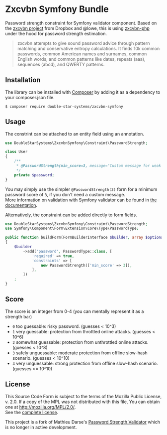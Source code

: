 # Zxcvbn Symfony Bundle

Password strength constraint for Symfony validator component.
Based on the [zxcvbn project](https://blogs.dropbox.com/tech/2012/04/zxcvbn-realistic-password-strength-estimation/)
from Dropbox and @lowe, this is using [zxcvbn-php](https://github.com/bjeavons/zxcvbn-php)
under the hood for password strength estimation.

> zxcvbn attempts to give sound password advice through pattern matching and
conservative entropy calculations. It finds 10k common passwords, common
American names and surnames, common English words, and common patterns like
dates, repeats (aaa), sequences (abcd), and QWERTY patterns.

## Installation

The library can be installed with [Composer](http://getcomposer.org) by adding it as a dependency to your composer.json file.

```
$ composer require double-star-systems/zxcvbn-symfony
```

## Usage

The constrint can be attached to an entity field using an annotation.

```php
use DoubleStarSystems\ZxcvbnSymfony\Constraint\PasswordStrength;

class User
{
    /**
     * @PasswordStrength(min_score=3, message="Custom message for weak password error")
     */
    private $password;
}
```

You may simply use the simpler `@PasswordStrength(3)` form for a minimum
password score of `3`, if you don't need a custom message.  
More information on validation with Symfony validator can be found in
[the documentation](http://symfony.com/doc/current/book/validation.html).

Alternatively, the constraint can be added directly to form fields.

```php
use DoubleStarSystems\ZxcvbnSymfony\Constraint\PasswordStrength;
use Symfony\Component\Form\Extension\Core\Type\PasswordType;

public function buildForm(FormBuilderInterface $builder, array $options)
{
    $builder
        ->add('password', PasswordType::class, [
            'required' => true,
            'constraints' => [
                new PasswordStrength(['min_score' => 3]),
            ],
        ])
    ;
}
```

## Score
The score is an integer from 0-4 (you can mentally represent it as a strength bar)
- `0` too guessable: risky password. (guesses < 10^3)
- `1` very guessable: protection from throttled online attacks. (guesses < 10^6)
- `2` somewhat guessable: protection from unthrottled online attacks. (guesses < 10^8)
- `3` safely unguessable: moderate protection from offline slow-hash scenario. (guesses < 10^10)
- `4` very unguessable: strong protection from offline slow-hash scenario. (guesses >= 10^10)

## License
This Source Code Form is subject to the terms of the Mozilla Public
License, v. 2.0. If a copy of the MPL was not distributed with this
file, You can obtain one at http://mozilla.org/MPL/2.0/.  
See the [complete license](LICENSE).

This project is a fork of Mathieu Darse's [Password Strength
Validator](https://github.com/mdarse/password-strength-validator) which is no
longer in active development.
